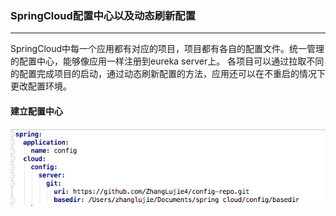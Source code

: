 ### SpringCloud配置中心以及动态刷新配置

---

SpringCloud中每一个应用都有对应的项目，项目都有各自的配置文件。统一管理的配置中心，能够像应用一样注册到eureka server上。
各项目可以通过拉取不同的配置完成项目的启动，通过动态刷新配置的方法，应用还可以在不重启的情况下更改配置环境。

#### 建立配置中心

![配置](/img/cloud_3_1.png)



